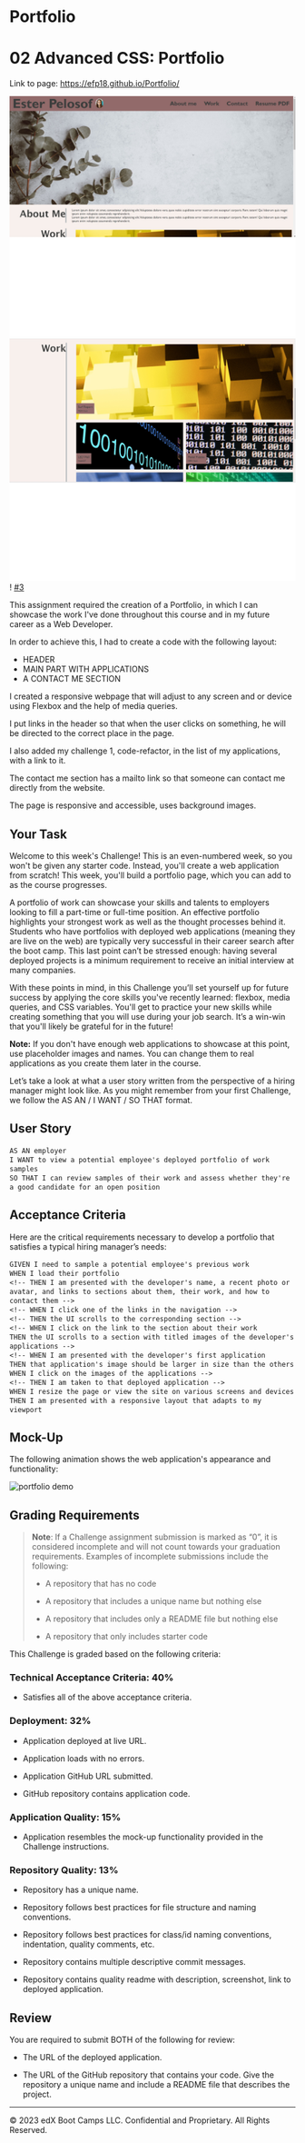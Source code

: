 # Portfolio

# 02 Advanced CSS: Portfolio

Link to page: https://efp18.github.io/Portfolio/

![Screenshots of page: #1](./assets/images/Portfolio-1.jpg)
![#2](./assets/images/Portfolio-2.jpg)!
[#3](./assets/images/Portfolio-3.jpg)



This assignment required the creation of a Portfolio, in which I can showcase the work I've done throughout this course and in my future career as a Web Developer. 

In order to achieve this, I had to create a code with the following layout:

- HEADER
- MAIN PART WITH APPLICATIONS
- A CONTACT ME SECTION

I created a responsive webpage that will adjust to any screen and or device using Flexbox and the help of media queries. 

I put links in the header so that when the user clicks on something, he will be directed to the correct place in the page. 

I also added my challenge 1, code-refactor, in the list of my applications, with a link to it. 

The contact me section has a mailto link so that someone can contact me directly from the website. 


The page is responsive and accessible, uses background images.




## Your Task

Welcome to this week's Challenge! This is an even-numbered week, so you won't be given any starter code. Instead, you'll create a web application from scratch! This week, you'll build a portfolio page, which you can add to as the course progresses. 

A portfolio of work can showcase your skills and talents to employers looking to fill a part-time or full-time position. An effective portfolio highlights your strongest work as well as the thought processes behind it. Students who have portfolios with deployed web applications (meaning they are live on the web) are typically very successful in their career search after the boot camp. This last point can’t be stressed enough: having several deployed projects is a minimum requirement to receive an initial interview at many companies. 

With these points in mind, in this Challenge you’ll set yourself up for future success by applying the core skills you've recently learned: flexbox, media queries, and CSS variables. You'll get to practice your new skills while creating something that you will use during your job search. It’s a win-win that you'll likely be grateful for in the future!

**Note:** If you don't have enough web applications to showcase at this point, use placeholder images and names. You can change them to real applications as you create them later in the course.

Let’s take a look at what a user story written from the perspective of a hiring manager might look like. As you might remember from your first Challenge, we follow the AS AN / I WANT / SO THAT format. 


## User Story

```
AS AN employer
I WANT to view a potential employee's deployed portfolio of work samples
SO THAT I can review samples of their work and assess whether they're a good candidate for an open position
```


## Acceptance Criteria

Here are the critical requirements necessary to develop a portfolio that satisfies a typical hiring manager’s needs:

```
GIVEN I need to sample a potential employee's previous work
WHEN I load their portfolio
<!-- THEN I am presented with the developer's name, a recent photo or avatar, and links to sections about them, their work, and how to contact them -->
<!-- WHEN I click one of the links in the navigation -->
<!-- THEN the UI scrolls to the corresponding section -->
<!-- WHEN I click on the link to the section about their work
THEN the UI scrolls to a section with titled images of the developer's applications -->
<!-- WHEN I am presented with the developer's first application
THEN that application's image should be larger in size than the others
WHEN I click on the images of the applications -->
<!-- THEN I am taken to that deployed application -->
WHEN I resize the page or view the site on various screens and devices
THEN I am presented with a responsive layout that adapts to my viewport
```


## Mock-Up

The following animation shows the web application's appearance and functionality:

![portfolio demo](./Assets/02-advanced-css-homework-demo.gif)


## Grading Requirements

> **Note**: If a Challenge assignment submission is marked as “0”, it is considered incomplete and will not count towards your graduation requirements. Examples of incomplete submissions include the following:
>
> * A repository that has no code
>
> * A repository that includes a unique name but nothing else
>
> * A repository that includes only a README file but nothing else
>
> * A repository that only includes starter code

This Challenge is graded based on the following criteria: 

### Technical Acceptance Criteria: 40%

* Satisfies all of the above acceptance criteria.

### Deployment: 32%

* Application deployed at live URL.

* Application loads with no errors.

* Application GitHub URL submitted.

* GitHub repository contains application code.

### Application Quality: 15%

* Application resembles the mock-up functionality provided in the Challenge instructions.

### Repository Quality: 13%

* Repository has a unique name.

* Repository follows best practices for file structure and naming conventions.

* Repository follows best practices for class/id naming conventions, indentation, quality comments, etc.

* Repository contains multiple descriptive commit messages.

* Repository contains quality readme with description, screenshot, link to deployed application.

## Review

You are required to submit BOTH of the following for review:

* The URL of the deployed application.

* The URL of the GitHub repository that contains your code. Give the repository a unique name and include a README file that describes the project.

- - -
© 2023 edX Boot Camps LLC. Confidential and Proprietary. All Rights Reserved.
